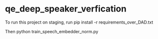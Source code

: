 # qe_deep_speaker_verfication
To run this project on staging, run 
pip install -r requirements_over_DAD.txt


Then 
python train_speech_embedder_norm.py
